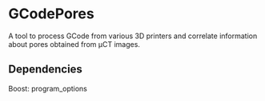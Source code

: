 # GCodePores

A tool to process GCode from various 3D printers and correlate information about pores obtained from µCT images.


## Dependencies 

Boost: program_options
